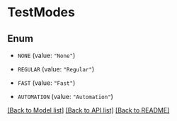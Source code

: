 # TestModes

## Enum


* `NONE` (value: `"None"`)

* `REGULAR` (value: `"Regular"`)

* `FAST` (value: `"Fast"`)

* `AUTOMATION` (value: `"Automation"`)


[[Back to Model list]](../README.md#documentation-for-models) [[Back to API list]](../README.md#documentation-for-api-endpoints) [[Back to README]](../README.md)


